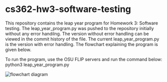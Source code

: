 # cs362-hw3-software-testing
This repository contains the leap year program for Homework 3: Software testing. The leap_year_program.py was pushed to the repository initially without any error handilng. The version without error handling can be viewed in the commit history of the file. The current leap_year_program.py is the version with error handling. The flowchart explaining the program is given below.

To run the program, use the OSU FLIP servers and run the command below:
python3 leap_year_program.py

![flowchart diagram](https://github.com/johnand4/cs362-hw3-software-testing/blob/main/flowchart.png)
